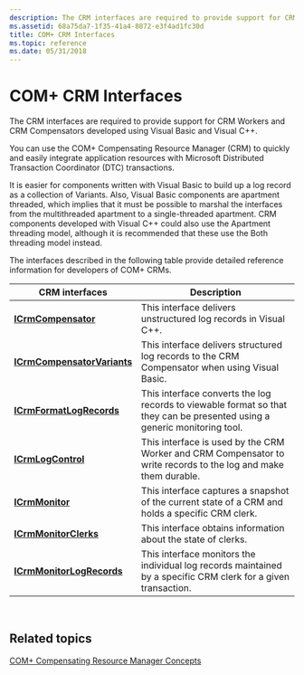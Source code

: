 ```yaml
---
description: The CRM interfaces are required to provide support for CRM Workers and CRM Compensators developed using Visual Basic and Visual C++.
ms.assetid: 68a75da7-1f35-41a4-8872-e3f4ad1fc30d
title: COM+ CRM Interfaces
ms.topic: reference
ms.date: 05/31/2018
---
```


# COM+ CRM Interfaces

The CRM interfaces are required to provide support for CRM Workers and CRM Compensators developed using Visual Basic and Visual C++.

You can use the COM+ Compensating Resource Manager (CRM) to quickly and easily integrate application resources with Microsoft Distributed Transaction Coordinator (DTC) transactions.

It is easier for components written with Visual Basic to build up a log record as a collection of Variants. Also, Visual Basic components are apartment threaded, which implies that it must be possible to marshal the interfaces from the multithreaded apartment to a single-threaded apartment. CRM components developed with Visual C++ could also use the Apartment threading model, although it is recommended that these use the Both threading model instead.

The interfaces described in the following table provide detailed reference information for developers of COM+ CRMs.



| CRM interfaces                                             | Description                                                                                                               |
|------------------------------------------------------------|---------------------------------------------------------------------------------------------------------------------------|
| [**ICrmCompensator**](/windows/desktop/api/ComSvcs/nn-comsvcs-icrmcompensator)                 | This interface delivers unstructured log records in Visual C++.                                                           |
| [**ICrmCompensatorVariants**](/windows/desktop/api/ComSvcs/nn-comsvcs-icrmcompensatorvariants) | This interface delivers structured log records to the CRM Compensator when using Visual Basic.                            |
| [**ICrmFormatLogRecords**](/windows/desktop/api/ComSvcs/nn-comsvcs-icrmformatlogrecords)       | This interface converts the log records to viewable format so that they can be presented using a generic monitoring tool. |
| [**ICrmLogControl**](/windows/desktop/api/ComSvcs/nn-comsvcs-icrmlogcontrol)                   | This interface is used by the CRM Worker and CRM Compensator to write records to the log and make them durable.           |
| [**ICrmMonitor**](/windows/desktop/api/ComSvcs/nn-comsvcs-icrmmonitor)                         | This interface captures a snapshot of the current state of a CRM and holds a specific CRM clerk.                          |
| [**ICrmMonitorClerks**](/windows/desktop/api/ComSvcs/nn-comsvcs-icrmmonitorclerks)             | This interface obtains information about the state of clerks.                                                             |
| [**ICrmMonitorLogRecords**](/windows/desktop/api/ComSvcs/nn-comsvcs-icrmmonitorlogrecords)     | This interface monitors the individual log records maintained by a specific CRM clerk for a given transaction.            |



 

## Related topics

<dl> <dt>

[COM+ Compensating Resource Manager Concepts](com--compensating-resource-manager-concepts.md)
</dt> </dl>

 

 



